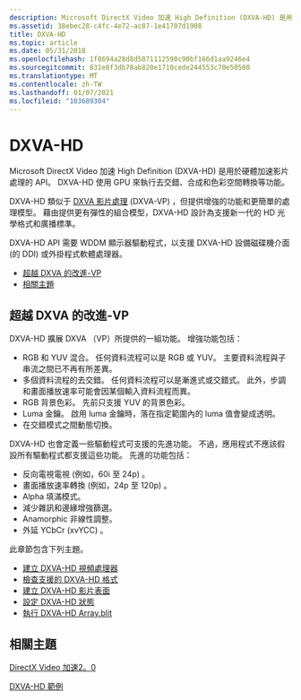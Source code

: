 ```yaml
---
description: Microsoft DirectX Video 加速 High Definition (DXVA-HD) 是用於硬體加速影片處理的 API。
ms.assetid: 38ebec28-c4fc-4e72-ac87-1e41707d1908
title: DXVA-HD
ms.topic: article
ms.date: 05/31/2018
ms.openlocfilehash: 1f8694a28d8d5871112590c90bf166d1aa9246e4
ms.sourcegitcommit: 831e8f3db78ab820e1710cede244553c70e50500
ms.translationtype: MT
ms.contentlocale: zh-TW
ms.lasthandoff: 01/07/2021
ms.locfileid: "103689304"
---
```

# <a name="dxva-hd"></a>DXVA-HD

Microsoft DirectX Video 加速 High Definition (DXVA-HD) 是用於硬體加速影片處理的 API。 DXVA-HD 使用 GPU 來執行去交錯、合成和色彩空間轉換等功能。

DXVA-HD 類似于 [DXVA 影片處理](dxva-video-processing.md) (DXVA-VP) ，但提供增強的功能和更簡單的處理模型。 藉由提供更有彈性的組合模型，DXVA-HD 設計為支援新一代的 HD 光學格式和廣播標準。

DXVA-HD API 需要 WDDM 顯示器驅動程式，以支援 DXVA-HD 設備磁碟機介面 (的 DDI) 或外掛程式軟體處理器。

-   [超越 DXVA 的改進-VP](#improvements-over-dxva-vp)
-   [相關主題](#related-topics)

## <a name="improvements-over-dxva-vp"></a>超越 DXVA 的改進-VP

DXVA-HD 擴展 DXVA （VP）所提供的一組功能。 增強功能包括：

-   RGB 和 YUV 混合。 任何資料流程可以是 RGB 或 YUV。 主要資料流程與子串流之間已不再有所差異。
-   多個資料流程的去交錯。 任何資料流程可以是漸進式或交錯式。 此外，步調和畫面播放速率可能會因某個輸入資料流程而異。
-   RGB 背景色彩。 先前只支援 YUV 的背景色彩。
-   Luma 金鑰。 啟用 luma 金鑰時，落在指定範圍內的 luma 值會變成透明。
-   在交錯模式之間動態切換。

DXVA-HD 也會定義一些驅動程式可支援的先進功能。 不過，應用程式不應該假設所有驅動程式都支援這些功能。 先進的功能包括：

-   反向電視電視 (例如，60i 至 24p) 。
-   畫面播放速率轉換 (例如，24p 至 120p) 。
-   Alpha 填滿模式。
-   減少雜訊和邊緣增強篩選。
-   Anamorphic 非線性調整。
-   外延 YCbCr (xvYCC) 。

此章節包含下列主題。

-   [建立 DXVA-HD 視頻處理器](creating-a-dxva-hd-video-processor.md)
-   [檢查支援的 DXVA-HD 格式](checking-supported-dxva-hd-formats.md)
-   [建立 DXVA-HD 影片表面](creating-dxva-hd-video-surfaces.md)
-   [設定 DXVA-HD 狀態](setting-dxva-hd-states.md)
-   [執行 DXVA-HD Array.blit](performing-the-dxva-hd-blit.md)

## <a name="related-topics"></a>相關主題

<dl> <dt>

[DirectX Video 加速2。0](directx-video-acceleration-2-0.md)
</dt> <dt>

[DXVA-HD 範例](dxva-hd-sample.md)
</dt> </dl>

 

 



